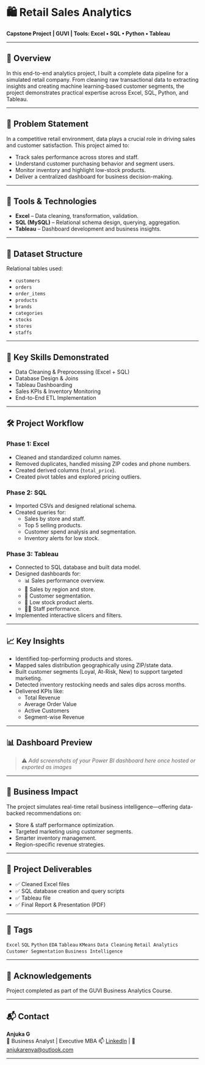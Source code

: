 # 🛍️ Retail Sales Analytics

**Capstone Project | GUVI | Tools: Excel • SQL • Python • Tableau**

---

## 📌 Overview

In this end-to-end analytics project, I built a complete data pipeline for a simulated retail company. From cleaning raw transactional data to extracting insights and creating machine learning-based customer segments, the project demonstrates practical expertise across Excel, SQL, Python, and Tableau.

---

## 🎯 Problem Statement

In a competitive retail environment, data plays a crucial role in driving sales and customer satisfaction. This project aimed to:

- Track sales performance across stores and staff.
- Understand customer purchasing behavior and segment users.
- Monitor inventory and highlight low-stock products.
- Deliver a centralized dashboard for business decision-making.

---

## 🔧 Tools & Technologies

- **Excel** – Data cleaning, transformation, validation.
- **SQL (MySQL)** – Relational schema design, querying, aggregation.
- **Tableau** – Dashboard development and business insights.

---

## 📂 Dataset Structure

Relational tables used:
- `customers`
- `orders`
- `order_items`
- `products`
- `brands`
- `categories`
- `stocks`
- `stores`
- `staffs`

---

## 🧠 Key Skills Demonstrated

- Data Cleaning & Preprocessing (Excel + SQL)
- Database Design & Joins
- Tableau Dashboarding
- Sales KPIs & Inventory Monitoring
- End-to-End ETL Implementation

---

## 🛠️ Project Workflow

### **Phase 1: Excel**
- Cleaned and standardized column names.
- Removed duplicates, handled missing ZIP codes and phone numbers.
- Created derived columns (`total_price`).
- Created pivot tables and explored pricing outliers.

### **Phase 2: SQL**
- Imported CSVs and designed relational schema.
- Created queries for:
  - Sales by store and staff.
  - Top 5 selling products.
  - Customer spend analysis and segmentation.
  - Inventory alerts for low stock.


### **Phase 3: Tableau**
- Connected to SQL database and built data model.
- Designed dashboards for:
  - 📊 Sales performance overview.
  - 📍 Sales by region and store.
  - 👥 Customer segmentation.
  - 🔔 Low stock product alerts.
  - 🧑‍💼 Staff performance.
- Implemented interactive slicers and filters.

---

## 📈 Key Insights

- Identified top-performing products and stores.
- Mapped sales distribution geographically using ZIP/state data.
- Built customer segments (Loyal, At-Risk, New) to support targeted marketing.
- Detected inventory restocking needs and sales dips across months.
- Delivered KPIs like:
  - Total Revenue
  - Average Order Value
  - Active Customers
  - Segment-wise Revenue

---

## 📊 Dashboard Preview

> ⚠️ *Add screenshots of your Power BI dashboard here once hosted or exported as images*  

---

## 💼 Business Impact

The project simulates real-time retail business intelligence—offering data-backed recommendations on:

- Store & staff performance optimization.
- Targeted marketing using customer segments.
- Smarter inventory management.
- Region-specific revenue strategies.

---

## 📁 Project Deliverables

- ✅ Cleaned Excel files
- ✅ SQL database creation and query scripts
- ✅ Tableau file
- ✅ Final Report & Presentation (PDF)

---

## 📌 Tags

`Excel` `SQL` `Python` `EDA` `Tableau` `KMeans` `Data Cleaning` `Retail Analytics` `Customer Segmentation` `Business Intelligence`

---

## 🙌 Acknowledgements

Project completed as part of the GUVI Business Analytics Course.  

---

## 📬 Contact

**Anjuka G**  
💼 Business Analyst | Executive MBA 
📫 [LinkedIn](https://www.linkedin.com/in/your-link) | 📧 anjukarenya@outlook.com  

---

